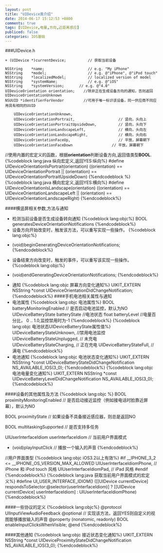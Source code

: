 ```yaml
---
layout: post
title: "UIDevice类介绍"
date: 2014-06-17 15:12:53 +0800
comments: true
tags: [UIDevice,电量,方向,近距离感应]
publiced: false
categories: IOS基础
---
```

###UIDevice.h

``` objc 设备的基本属性
+ (UIDevice *)currentDevice; 		  // 获取当前设备

NSString    *name;               	  // e.g. "My iPhone"  
NSString    *model;              	  // e.g. @"iPhone", @"iPod touch"  
NSString    *localizedModel;     	  // localized version of model  
NSString    *systemName;     		  // e.g. @"iOS"  
NSString    *systemVersion;   	  // e.g. @"4.0"  
UIDeviceOrientation orientation;    //除非正在生成设备方向的通知，否则返回UIDeviceOrientationUnknown  
NSUUID *identifierForVendor         //可用于唯一标识该设备，同一供应商不同应用具有相同的UUID
```
```objc 方向属性值
    UIDeviceOrientationUnknown,
    UIDeviceOrientationPortrait,                    // 竖向，头向上
    UIDeviceOrientationPortraitUpsideDown,  		// 竖向，头向下
    UIDeviceOrientationLandscapeLeft,         		// 横向，头向左
    UIDeviceOrientationLandscapeRight,       		// 横向，头向右
    UIDeviceOrientationFaceUp,                  	// 平放，屏幕朝下
    UIDeviceOrientationFaceDown                	 // 平放，屏幕朝下
```
//使用内置的宏定义的函数，根据**orientation**判断设备方向,返回值类型**BOOL**.  
{%codeblock lang:java 纵向宏定义,返回YES:纵向%}
#define UIDeviceOrientationIsPortrait(orientation)  ((orientation) == UIDeviceOrientationPortrait || (orientation) == UIDeviceOrientationPortraitUpsideDown)
{%endcodeblock %}
{%codeblock lang:java 横向宏定义,返回YES:横向%}
#define UIDeviceOrientationIsLandscape(orientation) ((orientation) == UIDeviceOrientationLandscapeLeft || (orientation) == UIDeviceOrientationLandscapeRight)
{%endcodeblock%}
<!--more-->
  
####横竖屏相关参数,方法与通知

* 检测当前设备是否生成设备转向通知
{%codeblock lang:objc%}
BOOL generatesDeviceOrientationNotifications
{%endcodeblock%}
* 设备方向开始改变时，触发该方法，可以重写实现一些操作。
{%codeblock lang:objc%}
- (void)beginGeneratingDeviceOrientationNotifications;
{%endcodeblock%}
* 设备结束方向改变时，触发的事件，可以重写该实现一些操作。
{%codeblock lang:objc%}
- (void)endGeneratingDeviceOrientationNotifications;
{%endcodeblock%}
* 通知
{%codeblock lang:objc 屏幕方向变化通知%}
UIKIT_EXTERN NSString *const UIDeviceOrientationDidChangeNotification;
{%endcodeblock%}
####手机电池相关属性与通知
* 电池属性
{%codeblock lang:objc 电池属性%}
BOOL batteryMonitoringEnabled		      // 是否启动电池监控，默认为NO 
UIDeviceBatteryState batteryState 		//电池状态
float batteryLevel   					 //电量百分比， 0 .. 1.0,监控禁用时为-1
{%endcodeblock%}
{%codeblock lang:objc 电池状态UIDeviceBatteryState属性值%}
    UIDeviceBatteryStateUnknown,		 //禁用电池监控
    UIDeviceBatteryStateUnplugged,      // 未充电
    UIDeviceBatteryStateCharging,       // 正在充电
    UIDeviceBatteryStateFull,           // 满电
{%endcodeblock%}
* 电池通知
{%codeblock lang:objc 电池状态变化通知%}
UIKIT_EXTERN NSString *const UIDeviceBatteryStateDidChangeNotification   NS_AVAILABLE_IOS(3_0);
{%endcodeblock%}
{%codeblock lang:objc 电池电量变化通知%}
UIKIT_EXTERN NSString *const UIDeviceBatteryLevelDidChangeNotification   NS_AVAILABLE_IOS(3_0);
{%endcodeblock%}

####设备的其他属性及方法
{%codeblock lang:objc %}
BOOL proximityMonitoringEnabled // 是否启动接近监控（例如接电话时脸靠近屏幕），默认为NO

BOOL proximityState // 如果设备不具备接近感应器，则总是返回NO

BOOL multitaskingSupported // 是否支持多任务

UIUserInterfaceIdiom userInterfaceIdiom // 当前用户界面模式

- (void)playInputClick   // 播放一个输入的声音
{%endcodeblock%}

//用户界面类型
{%codeblock lang:objc iOS3.2以上有效%}
#if __IPHONE_3_2 <= __IPHONE_OS_VERSION_MAX_ALLOWED
    UIUserInterfaceIdiomPhone,           // iPhone 和 iPod touch 风格
    UIUserInterfaceIdiomPad,              // iPad 风格
#endif
{%endcodeblock%}
{%codeblock lang:java 获取当前用户界面模式的宏定义%}
#define UI_USER_INTERFACE_IDIOM() ([[UIDevice currentDevice] respondsToSelector:@selector(userInterfaceIdiom)] ? [[UIDevice currentDevice] userInterfaceIdiom] : UIUserInterfaceIdiomPhone)
{%endcodeblock%}

####一些协议的定义
{%codeblock lang:objc%}
@protocol UIInputViewAudioFeedback
@optional
// 实现该方法，返回YES则自定义的视图能够播放输入的声音
@property (nonatomic, readonly) BOOL enableInputClicksWhenVisible; 
@end
{%endcodeblock%}

####其他通知
{%codeblock lang:objc 接近状态变化通知%}
UIKIT_EXTERN NSString *const UIDeviceProximityStateDidChangeNotification NS_AVAILABLE_IOS(3_0);
{%endcodeblock%}